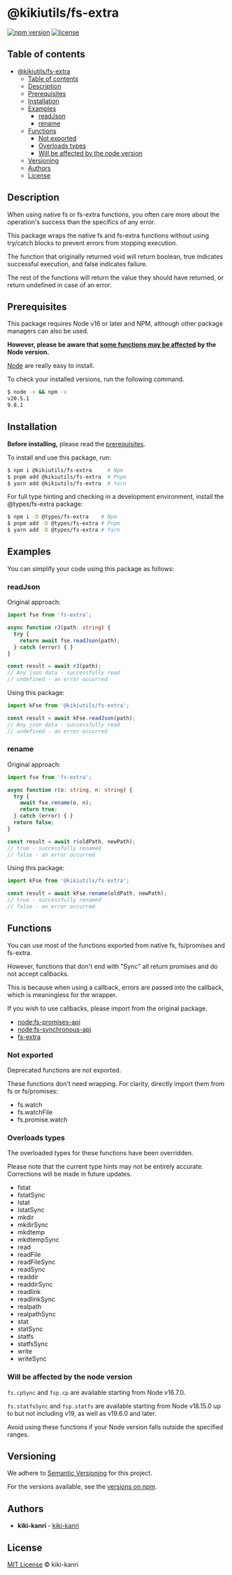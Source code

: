 # @kikiutils/fs-extra

[![npm version](https://img.shields.io/npm/v/%40kikiutils%2Ffs-extra)](https://www.npmjs.com/package/@kikiutils/fs-extra)
[![license](https://img.shields.io/npm/l/%40kikiutils%2Ffs-extra)](https://www.npmjs.com/package/@kikiutils/fs-extra)

## Table of contents

- [@kikiutils/fs-extra](#kikiutilsfs-extra)
  - [Table of contents](#table-of-contents)
  - [Description](#description)
  - [Prerequisites](#prerequisites)
  - [Installation](#installation)
  - [Examples](#examples)
    - [readJson](#readjson)
    - [rename](#rename)
  - [Functions](#functions)
    - [Not exported](#not-exported)
    - [Overloads types](#overloads-types)
    - [Will be affected by the node version](#will-be-affected-by-the-node-version)
  - [Versioning](#versioning)
  - [Authors](#authors)
  - [License](#license)

## Description

When using native fs or fs-extra functions, you often care more about the operation's success than the specifics of any error.

This package wraps the native fs and fs-extra functions without using try/catch blocks to prevent errors from stopping execution.

The function that originally returned void will return boolean, true indicates successful execution, and false indicates failure.

The rest of the functions will return the value they should have returned, or return undefined in case of an error.

## Prerequisites

This package requires Node v16 or later and NPM, although other package managers can also be used.

**However, please be aware that [some functions may be affected](#will-be-affected-by-the-node-version) by the Node version.**

[Node](http://nodejs.org/) are really easy to install.

To check your installed versions, run the following command.

```bash
$ node -v && npm -v
v20.5.1
9.8.1
```

## Installation

**Before installing,** please read the [prerequisites](#prerequisites).

To install and use this package, run:

```bash
$ npm i @kikiutils/fs-extra     # Npm
$ pnpm add @kikiutils/fs-extra  # Pnpm
$ yarn add @kikiutils/fs-extra  # Yarn
```

For full type hinting and checking in a development environment, install the @types/fs-extra package:

```bash
$ npm i -D @types/fs-extra    # Npm
$ pnpm add -D @types/fs-extra # Pnpm
$ yarn add -D @types/fs-extra # Yarn
```

## Examples

You can simplify your code using this package as follows:

### readJson

Original approach:

```typescript
import fse from 'fs-extra';

async function rJ(path: string) {
  try {
    return await fse.readJson(path);
  } catch (error) { }
}

const result = await rJ(path);
// Any json data - successfully read
// undefined - an error occurred
```

Using this package:

```typescript
import kFse from '@kikiutils/fs-extra';

const result = await kFse.readJson(path);
// Any json data - successfully read
// undefined - an error occurred
```

### rename

Original approach:

```typescript
import fse from 'fs-extra';

async function r(o: string, n: string) {
  try {
    await fse.rename(o, n);
    return true;
  } catch (error) { }
  return false;
}

const result = await r(oldPath, newPath);
// true - successfully renamed
// false - an error occurred
```

Using this package:

```typescript
import kFse from '@kikiutils/fs-extra';

const result = await kFse.rename(oldPath, newPath);
// true - successfully renamed
// false - an error occurred
```

## Functions

You can use most of the functions exported from native fs, fs/promises and fs-extra.

However, functions that don't end with "Sync" all return promises and do not accept callbacks.

This is because when using a callback, errors are passed into the callback, which is meaningless for the wrapper.

If you wish to use callbacks, please import from the original package.

- [node:fs-promises-api](https://nodejs.org/api/fs.html#promises-api)
- [node:fs-synchronous-api](https://nodejs.org/api/fs.html#synchronous-api)
- [fs-extra](https://www.npmjs.com/package/fs-extra)

### Not exported

Deprecated functions are not exported.

These functions don't need wrapping. For clarity, directly import them from fs or fs/promises:

- fs.watch
- fs.watchFile
- fs.promise.watch

### Overloads types

The overloaded types for these functions have been overridden.

Please note that the current type hints may not be entirely accurate. Corrections will be made in future updates.

- fstat
- fstatSync
- lstat
- lstatSync
- mkdir
- mkdirSync
- mkdtemp
- mkdtempSync
- read
- readFile
- readFileSync
- readSync
- readdir
- readdirSync
- readlink
- readlinkSync
- realpath
- realpathSync
- stat
- statSync
- statfs
- statfsSync
- write
- writeSync

### Will be affected by the node version

`fs.cpSync` and `fsp.cp` are available starting from Node v16.7.0.

`fs.statfsSync` and `fsp.statfs` are available starting from Node v18.15.0 up to but not including v19, as well as v19.6.0 and later.

Avoid using these functions if your Node version falls outside the specified ranges.

## Versioning

We adhere to [Semantic Versioning](http://semver.org) for this project.

For the versions available, see the [versions on npm](https://www.npmjs.com/package/@kikiutils/fs-extra?activeTab=versions).

## Authors

- **kiki-kanri** - [kiki-kanri](https://github.com/kiki-kanri)

## License

[MIT License](LICENSE) © kiki-kanri
